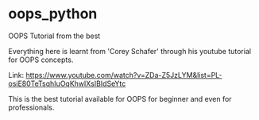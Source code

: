 # oops_python
OOPS Tutorial from the best

Everything here is learnt from 'Corey Schafer' through his youtube tutorial for OOPS concepts.

Link: https://www.youtube.com/watch?v=ZDa-Z5JzLYM&list=PL-osiE80TeTsqhIuOqKhwlXsIBIdSeYtc

This is the best tutorial available for OOPS for beginner and even for professionals.
